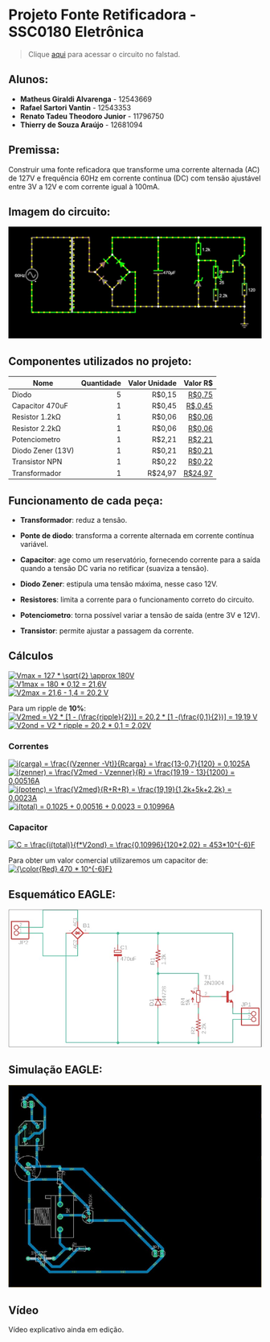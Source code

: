 # Projeto Fonte Retificadora - SSC0180 Eletrônica 

> Clique [aqui](https://tinyurl.com/yfvuvstu) para acessar o circuito no falstad.

## Alunos:
*  **Matheus Giraldi Alvarenga** - 12543669
*  **Rafael Sartori Vantin** - 12543353
*  **Renato Tadeu Theodoro Junior** - 11796750
*  **Thierry de Souza Araújo** - 12681094


## Premissa:

Construir uma fonte reficadora que transforme uma corrente alternada (AC) de 127V e frequência 60Hz em corrente contínua (DC) com tensão ajustável entre 3V a 12V e com corrente igual à 100mA.

## Imagem do circuito:
![Falstad](img/circuito1.jpg)

## Componentes utilizados no projeto:

| Nome               | Quantidade | Valor Unidade | Valor R$ |
| ------------------ |-----------:| -------------:|---------:|
| Diodo              |          5 |        R$0,15 |   [R$0,75](https://www.baudaeletronica.com.br/diodo-1n4001.html?gclid=CjwKCAjwruSHBhAtEiwA_qCppsxkXFUC2Sy_gQdO0vh9f5p9KMD9ftG8ABoKyA15loVwlxWXfckyuBoCdT8QAvD_BwE) |
| Capacitor 470uF    |          1 |        R$0,45 |   [R$,0,45](https://www.baudaeletronica.com.br/capacitor-eletrolitico-470uf-25v.html) |
| Resistor 1.2kΩ     |          1 |        R$0,06 |   [R$0,06](https://www.baudaeletronica.com.br/resistor-1k2-5-1-4w.html?gclid=CjwKCAjwuvmHBhAxEiwAWAYj-JMxW1_w48xKTgLMsiLjybvp2md3GyukdLlqMQBGYN4TzrQlwvzL3RoCTYkQAvD_BwE) |
| Resistor 2.2kΩ     |          1 |        R$0,06 |   [R$0,06](https://www.baudaeletronica.com.br/resistor-2k2-5-1-4w.html?gclid=CjwKCAjwuvmHBhAxEiwAWAYj-HKgVRUoRfebU47qAxI0ci21BxgJWxEbIEHtERoLqJK7TPMF5tKNixoCJfcQAvD_BwE) |
| Potenciometro      |          1 |        R$2,21 |   [R$2,21](https://www.baudaeletronica.com.br/potenciometro-linear-de-5k-5000.html) |
| Diodo Zener (13V)  |          1 |        R$0,21 |   [R$0,21](https://www.baudaeletronica.com.br/diodo-zener-1n4743-13v-1w.html?gclid=CjwKCAjwuvmHBhAxEiwAWAYj-PsVqE9h-xFWbgh-humbM1tzDFbCvfsfjGAQCCMh2e5EPu7xwdN7ARoC6S0QAvD_BwE) |
| Transistor NPN     |          1 |        R$0,22 |   [R$0,22](https://www.baudaeletronica.com.br/transistor-npn-bc337.html) |
| Transformador      |          1 |        R$24,97|   [R$24,97](https://www.baudaeletronica.com.br/transformador-trafo-12v-12v-200ma-110-220vac.html) |

## Funcionamento de cada peça:

* **Transformador**: reduz a tensão.
 
* **Ponte de diodo**: transforma a corrente alternada em corrente contínua variável.  

* **Capacitor**: age como um reservatório, fornecendo corrente para a saída quando a tensão DC varia no retificar (suaviza a tensão).

* **Diodo Zener**: estipula uma tensão máxima, nesse caso 12V.

* **Resistores**: limita a corrente para o funcionamento correto do circuito.

* **Potenciometro**: torna possível variar a tensão de saída (entre 3V e 12V).

* **Transistor**: permite ajustar a passagem da corrente.

## Cálculos
<a href="https://www.codecogs.com/eqnedit.php?latex=Vmax&space;=&space;127&space;*&space;\sqrt{2}&space;\approx&space;180V" target="_blank"><img src="https://latex.codecogs.com/gif.latex?Vmax&space;=&space;127&space;*&space;\sqrt{2}&space;\approx&space;180V" title="Vmax = 127 * \sqrt{2} \approx 180V" /></a>  
<a href="https://www.codecogs.com/eqnedit.php?latex=V1max&space;=&space;180&space;*&space;0,12&space;=&space;21,6V" target="_blank"><img src="https://latex.codecogs.com/gif.latex?V1max&space;=&space;180&space;*&space;0,12&space;=&space;21,6V" title="V1max = 180 * 0,12 = 21,6V" /></a>   
<a href="https://www.codecogs.com/eqnedit.php?latex=V2max&space;=&space;21,6&space;-&space;1,4&space;=&space;20,2&space;V" target="_blank"><img src="https://latex.codecogs.com/gif.latex?V2max&space;=&space;21,6&space;-&space;1,4&space;=&space;20,2&space;V" title="V2max = 21,6 - 1,4 = 20,2 V" /></a>
   
Para um ripple de **10%**:   
<a href="https://www.codecogs.com/eqnedit.php?latex=V2med&space;=&space;V2&space;*&space;[1&space;-&space;(\frac{ripple}{2})]&space;=&space;20,2&space;*&space;[1&space;-(\frac{0,1}{2})]&space;=&space;19,19&space;V" target="_blank"><img src="https://latex.codecogs.com/gif.latex?V2med&space;=&space;V2&space;*&space;[1&space;-&space;(\frac{ripple}{2})]&space;=&space;20,2&space;*&space;[1&space;-(\frac{0,1}{2})]&space;=&space;19,19&space;V" title="V2med = V2 * [1 - (\frac{ripple}{2})] = 20,2 * [1 -(\frac{0,1}{2})] = 19,19 V" /></a>   
<a href="https://www.codecogs.com/eqnedit.php?latex=V2ond&space;=&space;V2&space;*&space;ripple&space;=&space;20,2&space;*&space;0,1&space;=&space;2,02V" target="_blank"><img src="https://latex.codecogs.com/gif.latex?V2ond&space;=&space;V2&space;*&space;ripple&space;=&space;20,2&space;*&space;0,1&space;=&space;2,02V" title="V2ond = V2 * ripple = 20,2 * 0,1 = 2,02V" /></a>
 
 
 ### Correntes
 <a href="https://www.codecogs.com/eqnedit.php?latex=i(carga)&space;=&space;\frac{(Vzenner&space;-Vt)}{Rcarga}&space;=&space;\frac{13-0,7}{120}&space;=&space;0,1025A" target="_blank"><img src="https://latex.codecogs.com/gif.latex?i(carga)&space;=&space;\frac{(Vzenner&space;-Vt)}{Rcarga}&space;=&space;\frac{13-0,7}{120}&space;=&space;0,1025A" title="i(carga) = \frac{(Vzenner -Vt)}{Rcarga} = \frac{13-0,7}{120} = 0,1025A" /></a>   
 <a href="https://www.codecogs.com/eqnedit.php?latex=i(zenner)&space;=&space;\frac{V2med&space;-&space;Vzenner}{R}&space;=&space;\frac{19,19&space;-&space;13}{1200}&space;=&space;0,00516A" target="_blank"><img src="https://latex.codecogs.com/gif.latex?i(zenner)&space;=&space;\frac{V2med&space;-&space;Vzenner}{R}&space;=&space;\frac{19,19&space;-&space;13}{1200}&space;=&space;0,00516A" title="i(zenner) = \frac{V2med - Vzenner}{R} = \frac{19,19 - 13}{1200} = 0,00516A" /></a>  
 <a href="https://www.codecogs.com/eqnedit.php?latex=i(potenc)&space;=&space;\frac{V2med}{R&plus;R&plus;R}&space;=&space;\frac{19,19}{1,2k&plus;5k&plus;2,2k}&space;=&space;0,0023A" target="_blank"><img src="https://latex.codecogs.com/gif.latex?i(potenc)&space;=&space;\frac{V2med}{R&plus;R&plus;R}&space;=&space;\frac{19,19}{1,2k&plus;5k&plus;2,2k}&space;=&space;0,0023A" title="i(potenc) = \frac{V2med}{R+R+R} = \frac{19,19}{1,2k+5k+2,2k} = 0,0023A" /></a>  
 <a href="https://www.codecogs.com/eqnedit.php?latex=i(total)&space;=&space;0,1025&space;&plus;&space;0,00516&space;&plus;&space;0,0023&space;=&space;0,10996A" target="_blank"><img src="https://latex.codecogs.com/gif.latex?i(total)&space;=&space;0,1025&space;&plus;&space;0,00516&space;&plus;&space;0,0023&space;=&space;0,10996A" title="i(total) = 0,1025 + 0,00516 + 0,0023 = 0,10996A" /></a>  
 
 ### Capacitor
 
 <a href="https://www.codecogs.com/eqnedit.php?latex=C&space;=&space;\frac{i(total)}{2*f*V2ond}&space;=&space;\frac{0,10996}{120*2,02}&space;=&space;453*10^{-6}F" target="_blank"><img src="https://latex.codecogs.com/gif.latex?C&space;=&space;\frac{i(total)}{2*f*V2ond}&space;=&space;\frac{0,10996}{120*2,02}&space;=&space;453*10^{-6}F" title="C = \frac{i(total)}{f*V2ond} = \frac{0,10996}{120*2,02} = 453*10^{-6}F" /></a>
 
 Para obter um valor comercial utilizaremos um capacitor de:
 <a href="https://www.codecogs.com/eqnedit.php?latex={\color{Red}&space;470&space;*&space;10^{-6}F}" target="_blank"><img src="https://latex.codecogs.com/gif.latex?{\color{Red}&space;470&space;*&space;10^{-6}F}" title="{\color{Red} 470 * 10^{-6}F}" /></a>
 


## Esquemático EAGLE:
![Esquemático](img/esquematico.jpeg)

## Simulação EAGLE:
![Simulação](img/pcb.jpeg)


## Vídeo
Vídeo explicativo ainda em edição.
